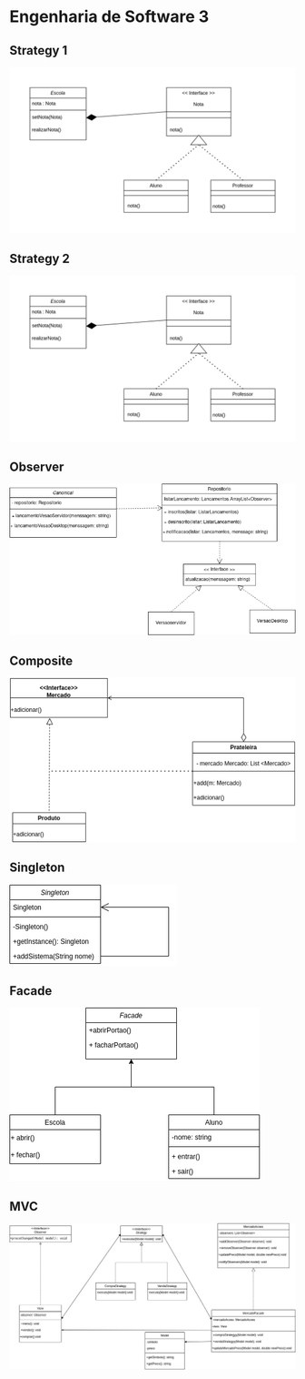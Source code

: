 # Engenharia de Software 3

## Strategy 1
<img src="https://github.com/mateushlsilva/bertoti/blob/main/engenharia_de_software_3/strategy1/diagrama-class-escola.png"/>


## Strategy 2
<img src="https://github.com/mateushlsilva/bertoti/blob/main/engenharia_de_software_3/strategy2/diagrama-class-escola.png"/>

## Observer
<img src="https://github.com/mateushlsilva/bertoti/blob/main/engenharia_de_software_3/observer/imagens/observer.png" />

## Composite
<img src="https://github.com/mateushlsilva/bertoti/blob/main/engenharia_de_software_3/composite/composite.png" />

## Singleton
<img src="https://github.com/mateushlsilva/bertoti/blob/main/engenharia_de_software_3/singleton/singleton.drawio.png" />

## Facade
<img src="https://github.com/mateushlsilva/bertoti/blob/main/engenharia_de_software_3/facade/facade.drawio.png" />

## MVC

<img src="https://github.com/mateushlsilva/bertoti/blob/main/engenharia_de_software_3/mvc/mvc.drawio.png" />
